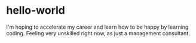 # hello-world
I'm hoping to accelerate my career and learn how to be happy by learning coding. Feeling very unskilled right now, as just a management consultant.
